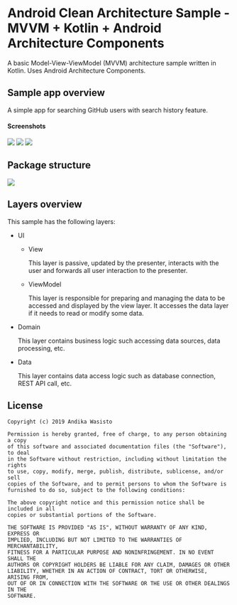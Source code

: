 Android Clean Architecture Sample - MVVM + Kotlin + Android Architecture Components
===================================================================================

A basic Model-View-ViewModel (MVVM) architecture sample written in Kotlin. Uses Android Architecture
Components.

Sample app overview
-------------------

A simple app for searching GitHub users with search history feature.

#### Screenshots

![](https://i.imgur.com/GJXpIJx.png)
![](https://i.imgur.com/H7LWeV6.png)
![](https://i.imgur.com/N7LIolu.png)

Package structure
-----------------

![](https://i.imgur.com/0HCC3P6.png)

Layers overview
---------------

This sample has the following layers:

- UI

  - View

    This layer is passive, updated by the presenter, interacts with the user and forwards all user
    interaction to the presenter.

  - ViewModel

    This layer is responsible for preparing and managing the data to be accessed and displayed by
    the view layer. It accesses the data layer if it needs to read or modify some data.

- Domain

  This layer contains business logic such accessing data sources, data processing, etc.

- Data

  This layer contains data access logic such as database connection, REST API call, etc.

License
-------

    Copyright (c) 2019 Andika Wasisto

    Permission is hereby granted, free of charge, to any person obtaining a copy
    of this software and associated documentation files (the "Software"), to deal
    in the Software without restriction, including without limitation the rights
    to use, copy, modify, merge, publish, distribute, sublicense, and/or sell
    copies of the Software, and to permit persons to whom the Software is
    furnished to do so, subject to the following conditions:

    The above copyright notice and this permission notice shall be included in all
    copies or substantial portions of the Software.

    THE SOFTWARE IS PROVIDED "AS IS", WITHOUT WARRANTY OF ANY KIND, EXPRESS OR
    IMPLIED, INCLUDING BUT NOT LIMITED TO THE WARRANTIES OF MERCHANTABILITY,
    FITNESS FOR A PARTICULAR PURPOSE AND NONINFRINGEMENT. IN NO EVENT SHALL THE
    AUTHORS OR COPYRIGHT HOLDERS BE LIABLE FOR ANY CLAIM, DAMAGES OR OTHER
    LIABILITY, WHETHER IN AN ACTION OF CONTRACT, TORT OR OTHERWISE, ARISING FROM,
    OUT OF OR IN CONNECTION WITH THE SOFTWARE OR THE USE OR OTHER DEALINGS IN THE
    SOFTWARE.
